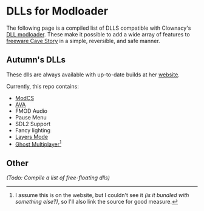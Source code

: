 # DLLs for Modloader

The following page is a compiled list of DLLS compatible with Clownacy's [DLL modloader](modloader). These make it possible to add a wide array of features to [freeware Cave Story](freeware) in a simple, reversible, and safe manner.


## Autumn's DLLs
These dlls are always available with up-to-date builds at her [website](https://autumn-mnya.github.io/dllmods/index.html).

Currently, this repo contains:
- [ModCS](modcs)
- [AVA](ava)
- FMOD Audio
- Pause Menu
- SDL2 Support
- Fancy lighting
- [Layers Mode](layers-mode)
- [Ghost Multiplayer](https://github.com/autumn-mnya/Freeware-Online)[^1]

[^1]: I assume this is on the website, but I couldn't see it *(is it bundled with something else?)*, so I'll also link the source for good measure.


## Other

*(Todo: Compile a list of free-floating dlls)*









